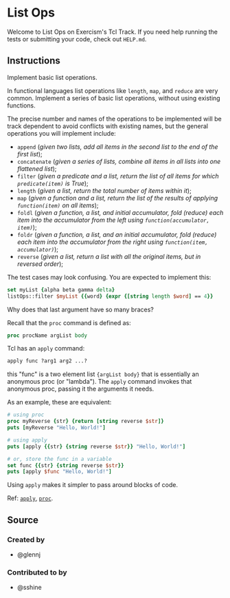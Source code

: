# List Ops

Welcome to List Ops on Exercism's Tcl Track.
If you need help running the tests or submitting your code, check out `HELP.md`.

## Instructions

Implement basic list operations.

In functional languages list operations like `length`, `map`, and `reduce` are very common.
Implement a series of basic list operations, without using existing functions.

The precise number and names of the operations to be implemented will be track dependent to avoid conflicts with existing names, but the general operations you will implement include:

- `append` (*given two lists, add all items in the second list to the end of the first list*);
- `concatenate` (*given a series of lists, combine all items in all lists into one flattened list*);
- `filter` (*given a predicate and a list, return the list of all items for which `predicate(item)` is True*);
- `length` (*given a list, return the total number of items within it*);
- `map` (*given a function and a list, return the list of the results of applying `function(item)` on all items*);
- `foldl` (*given a function, a list, and initial accumulator, fold (reduce) each item into the accumulator from the left using `function(accumulator, item)`*);
- `foldr` (*given a function, a list, and an initial accumulator, fold (reduce) each item into the accumulator from the right using `function(item, accumulator)`*);
- `reverse` (*given a list, return a list with all the original items, but in reversed order*);

The test cases may look confusing. You are expected to implement this: 
```tcl
set myList {alpha beta gamma delta}
listOps::filter $myList {{word} {expr {[string length $word] == 4}}
```
Why does that last argument have so many braces?

Recall that the `proc` command is defined as:
```tcl
proc procName argList body
```

Tcl has an `apply` command:
```tcl
apply func ?arg1 arg2 ...?
```
this "func" is a two element list `{argList body}` that is essentially an
anonymous proc (or "lambda"). The `apply` command invokes that anonymous
proc, passing it the arguments it needs.

As an example, these are equivalent:
```tcl
# using proc
proc myReverse {str} {return [string reverse $str]}
puts [myReverse "Hello, World!"]

# using apply
puts [apply {{str} {string reverse $str}} "Hello, World!"]

# or, store the func in a variable
set func {{str} {string reverse $str}}
puts [apply $func "Hello, World!"]
```
Using `apply` makes it simpler to pass around blocks of code.

Ref: [`apply`](https://tcl.tk/man/tcl8.6/TclCmd/apply.htm),
[`proc`](https://tcl.tk/man/tcl8.6/TclCmd/proc.htm).

## Source

### Created by

- @glennj

### Contributed to by

- @sshine